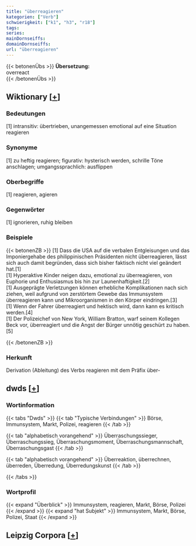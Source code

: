 ```yaml
---
title: "überreagieren"
kategorien: ["Verb"]
schwierigkeit: ["k1", "h3", "r18"]
tags:
series:
mainDornseiffs:
domainDornseiffs:
url: "überreagieren"
---
```


{{< betonenÜbs >}}
**Übersetzung:**  
overreact  
{{< /betonenÜbs >}}

## Wiktionary [[+](https://de.wiktionary.org/wiki/überreagieren)]

### Bedeutungen
[1] intransitiv: übertrieben, unangemessen emotional auf eine Situation reagieren  

### Synonyme
[1] zu heftig reagieren; figurativ: hysterisch werden, schrille Töne anschlagen; umgangssprachlich: ausflippen  

### Oberbegriffe
[1] reagieren, agieren  

### Gegenwörter
[1] ignorieren, ruhig bleiben  

### Beispiele
{{< betonenZB >}}
[1] Dass die USA auf die verbalen Entgleisungen und das Imponiergehabe des philippinischen Präsidenten nicht überreagieren, lässt sich auch damit begründen, dass sich bisher faktisch nicht viel geändert hat.[1]  
[1] Hyperaktive Kinder neigen dazu, emotional zu überreagieren, von Euphorie und Enthusiasmus bis hin zur Launenhaftigkeit.[2]  
[1] Ausgeprägte Verletzungen können erhebliche Komplikationen nach sich ziehen, weil aufgrund von zerstörtem Gewebe das Immunsystem überreagieren kann und Mikroorganismen in den Körper eindringen.[3]  
[1] Wenn der Fahrer überreagiert und hektisch wird, dann kann es kritisch werden.[4]  
[1] Der Polizeichef von New York, William Bratton, warf seinem Kollegen Beck vor, überreagiert und die Angst der Bürger unnötig geschürt zu haben.[5]  

{{< /betonenZB >}}
### Herkunft
Derivation (Ableitung) des Verbs reagieren mit dem Präfix über-  



## dwds [[+](https://www.dwds.de/wb/überreagieren)]

### Wortinformation
{{< tabs "Dwds" >}}
{{< tab "Typische Verbindungen" >}}
Börse, Immunsystem, Markt, Polizei, reagieren
{{< /tab >}}

{{< tab "alphabetisch vorangehend" >}}
Überraschungssieger, Überraschungssieg, Überraschungsmoment, Überraschungsmannschaft, Überraschungsgast
{{< /tab >}}

{{< tab "alphabetisch vorangehend" >}}
Überreaktion, überrechnen, überreden, Überredung, Überredungskunst
{{< /tab >}}

{{< /tabs >}}

### Wortprofil
{{< expand "Überblick" >}} Immunsystem, reagieren, Markt, Börse, Polizei {{< /expand >}}
{{< expand "hat Subjekt" >}} Immunsystem, Markt, Börse, Polizei, Staat {{< /expand >}}

## Leipzig Corpora [[+](https://corpora.uni-leipzig.de/en/res?word=überreagieren&corpusId=deu_newscrawl-public_2018)]

